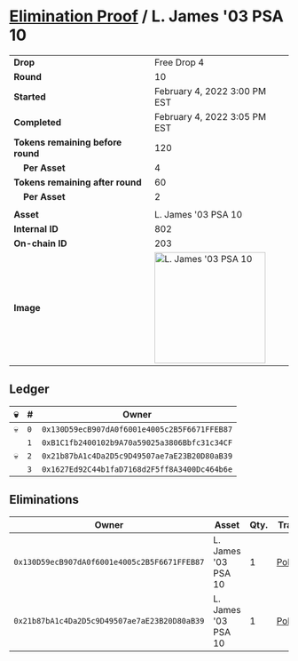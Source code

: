 # [Elimination Proof](./readme.md) / L. James &#039;03 PSA 10

|||
|---|---|
| **Drop** | Free Drop 4 |
| **Round** | 10 |
| **Started** | February 4, 2022 3:00 PM EST |
| **Completed** | February 4, 2022 3:05 PM EST |
| **Tokens remaining before round** | 120 |
| **&nbsp;&nbsp;&nbsp;&nbsp;Per Asset** | 4 |
| **Tokens remaining after round** | 60 |
| **&nbsp;&nbsp;&nbsp;&nbsp;Per Asset** | 2 |
| | |
| **Asset** | L. James &#039;03 PSA 10 |
| **Internal ID** | 802 |
| **On-chain ID** | 203 |
| **Image** | <img src="https://tcdn.blokpax.com/957181fa-d413-439a-91a9-be51abe8d31c/ba8b7d1874f8f11232acc1aa07804d0c9e2d58e8835fa7e76b99487e20fff886.jpg" height="200" alt="L. James &#039;03 PSA 10" /> |

## Ledger

| 💀 | # | Owner |
| --- | --- | --- |
| 💀 | `0` | `0x130D59ecB907dA0f6001e4005c2B5F6671FFEB87` |
|  | `1` | `0xB1C1fb2400102b9A70a59025a3806Bbfc31c34CF` |
| 💀 | `2` | `0x21b87bA1c4Da2D5c9D49507ae7aE23B20D80aB39` |
|  | `3` | `0x1627Ed92C44b1faD7168d2F5ff8A3400Dc464b6e` |


## Eliminations

| Owner | Asset | Qty. | Transaction |
| --- | --- | --- | --- |
| `0x130D59ecB907dA0f6001e4005c2B5F6671FFEB87` | L. James '03 PSA 10 | 1 | [Polygonscan](https://polygonscan.com/tx/0x05643f02a5cb06ab03bcd65a4a955459904d41bdb26590a45e76d4fdcf736abe) |
| `0x21b87bA1c4Da2D5c9D49507ae7aE23B20D80aB39` | L. James '03 PSA 10 | 1 | [Polygonscan](https://polygonscan.com/tx/0xaf1d5f74b6ce7f85e44ebe794cc266b0b900f608bd25e28c0da9a7655610be31) |
